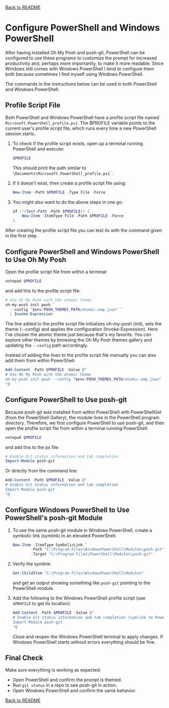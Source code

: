 <a href="../README.md">Back to README</a>

# Configure PowerShell and Windows PowerShell
 
After having installed Oh My Posh and posh-git, PowerShell can be configured to use these programs to customize the prompt for increased productivity and, perhaps more importantly, to make it more readable. Since Windows still comes with Windows PowerShell I tend to configure them both because sometimes I find myself using Windows PowerShell.

The commands in the instructions below can be used in both PowerShell and Windows PowerShell.

## Profile Script File

Both PowerShell and Windows PowerShell have a profile script file named `Microsoft.PowerShell_profile.ps1`. The $PROFILE variable points to the current user's profile script file, which runs every time a new PowerShell session starts.

1. To check if the profile script exists, open up a terminal running PowerShell and execute:

    ```powershell
    $PROFILE
    ```

    This should print the path similar to `\Documents\Microsoft.PowerShell_profile.ps1` `. 

2. If it doesn't exist, then create a profile script file using:

    ```powershell
    New-Item -Path $PROFILE -Type File -Force
    ```

3. You might also want to do the above steps in one go:

    ```powershell
    if (!(Test-Path -Path $PROFILE)) {
        New-Item -ItemType File -Path $PROFILE -Force
    }
    ```

After creating the profile script file you can test its with the command given in the first step.

## Configure PowerShell and Windows PowerShell to Use Oh My Posh

Open the profile script file from within a terminal:

```powershell
notepad $PROFILE
```

and add this to the profile script file:

```powershell
# Use Oh My Posh with the atomic theme
oh-my-posh init pwsh `
  --config "$env:POSH_THEMES_PATH/atomic.omp.json" `
  | Invoke-Expression
```

The line added to the profile script file initializes oh-my-posh (init), sets the theme (--config) and applies the configuration (Invoke-Expression). Here I've chosen the atomic theme just because that's my favorite. You can explore other themes by browsing the Oh My Posh themes gallery and updating the `--config` path accordingly.

Instead of adding the lines to the profile script file manually you can also add them from within PowerShell:

```powershell
Add-Content -Path $PROFILE -Value @"
# Use Oh My Posh with the atomic theme
oh-my-posh init pwsh --config "$env:POSH_THEMES_PATH/atomic.omp.json" | Invoke-Expression
"@
```

## Configure PowerShell to Use posh-git

Because posh-git was installed from within PowerShell with PowerShellGet (from the PowerShell Gallery), the module lives in the PowerShell program directory. Therefore, we first configure PowerShell to use posh-git, and then open the profile script file from within a terminal running PowerShell:

```powershell
notepad $PROFILE
```

and add this to the ps file:
	
```powershell
# Enable Git status information and tab completion
Import-Module posh-git
```

Or directly from the command line:

```powershell
Add-Content -Path $PROFILE -Value @"
# Enable Git status information and tab completion
Import-Module posh-git
"@
```

## Configure Windows PowerShell to Use PowerShell's posh-git Module

1. To use the same posh-git module in Windows PowerShell, create a symbolic link (symlink) in an elevated PowerShell:
	
    ```powershell
    New-Item -ItemType SymbolicLink `
            -Path "C:\Program Files\WindowsPowerShell\Modules\posh-git" `
            -Target "C:\Program Files\PowerShell\Modules\posh-git"
    ```
	
2. Verify the symlink:
	
    ```powershell
    Get-ChildItem "C:\Program Files\WindowsPowerShell\Modules"
    ```

	and get an output showing something like `posh-git` pointing to the PowerShell module.

3. Add the following to the Windows PowerShell profile script (use `$PROFILE` to get its location):

    ```powershell
    Add-Content -Path $PROFILE -Value @"
    # Enable Git status information and tab completion (symlink to PowerShell module)
    Import-Module posh-git
    "@
    ```

    Close and reopen the Windows PowerShell terminal to apply changes. If Windows PowerShell starts without errors everything should be fine.

## Final Check

Make sure everything is working as expected:
- Open PowerShell and confirm the prompt is themed.
- Run `git status` in a repo to see posh-git in action.
- Open Windows PowerShell and confirm the same behavior.

<a href="../README.md">Back to README</a>